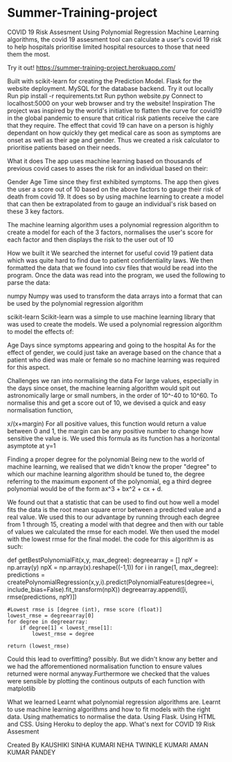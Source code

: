 # Summer-Training-project
COVID 19 Risk Assesment
Using Polynomial Regression Machine Learning algorithms, the covid 19 assesment tool can calculate a user's covid 19 risk to help hospitals prioritise limited hospital resources to those that need them the most.

Try it out!
https://summer-training-project.herokuapp.com/

Built with
scikit-learn for creating the Prediction Model.
Flask for the website deployment.
MySQL for the database backend.
Try it out locally
Run pip install -r requirements.txt
Run python website.py
Connect to localhost:5000 on your web browser and try the website!
Inspiration
The project was inspired by the world's initiative to flatten the curve for covid19 in the global pandemic to ensure that critical risk patients receive the care that they require. The effect that covid 19 can have on a person is highly dependant on how quickly they get medical care as soon as symptoms are onset as well as their age and gender. Thus we created a risk calculator to prioritise patients based on their needs.

What it does
The app uses machine learning based on thousands of previous covid cases to asses the risk for an individual based on their:

Gender
Age
Time since they first exhibited symptoms.
The app then gives the user a score out of 10 based on the above factors to gauge their risk of death from covid 19. It does so by using machine learning to create a model that can then be extrapolated from to gauge an individual's risk based on these 3 key factors.

The machine learning algorithm uses a polynomial regression algorithm to create a model for each of the 3 factors, normalises the user's score for each factor and then displays the risk to the user out of 10

How we built it
We searched the internet for useful covid 19 patient data which was quite hard to find due to patient confidentiality laws. We then formatted the data that we found into csv files that would be read into the program. Once the data was read into the program, we used the following to parse the data:

numpy
Numpy was used to transform the data arrays into a format that can be used by the polynomial regression algorithm

scikit-learn
Scikit-learn was a simple to use machine learning library that was used to create the models. We used a polynomial regression algorithm to model the effects of:

Age
Days since symptoms appearing and going to the hospital
As for the effect of gender, we could just take an average based on the chance that a patient who died was male or female so no machine learning was required for this aspect.

Challenges we ran into
normalising the data
For large values, especially in the days since onset, the machine learning algorithm would spit out astronomically large or small numbers, in the order of 10^-40 to 10^60. To normalise this and get a score out of 10, we devised a quick and easy normalisation function,

x/(x+margin)
For all positive values, this function would return a value between 0 and 1, the margin can be any positive number to change how sensitive the value is. We used this formula as its function has a horizontal asymptote at y=1

Finding a proper degree for the polynomial
Being new to the world of machine learning, we realised that we didn't know the proper "degree" to which our machine learning algorithm should be tuned to, the degree referring to the maximum exponent of the polynomial, eg a third degree polynomial would be of the form ax^3 + bx^2 + cx + d.

We found out that a statistic that can be used to find out how well a model fits the data is the root mean square error between a predicted value and a real value. We used this to our advantage by running through each degree from 1 through 15, creating a model with that degree and then with our table of values we calculated the rmse for each model. We then used the model with the lowest rmse for the final model. the code for this algorithm is as such:

def getBestPolynomialFit(x,y, max_degree):
    degreearray = []
    npY = np.array(y)
    npX = np.array(x).reshape((-1,1))
    for i in range(1, max_degree):
        predictions = createPolynomialRegression(x,y,i).predict(PolynomialFeatures(degree=i, include_bias=False).fit_transform(npX))
        degreearray.append([i, rmse(predictions, npY)])

    #Lowest rmse is [degree (int), rmse score (float)]
    lowest_rmse = degreearray[0]
    for degree in degreearray:
        if degree[1] < lowest_rmse[1]:
            lowest_rmse = degree
    
    return (lowest_rmse)
Could this lead to overfitting? possibly. But we didn't know any better and we had the afforementioned normalisation function to ensure values returned were normal anyway.Furthermore we checked that the values were sensible by plotting the continous outputs of each function with matplotlib



What we learned
Learnt what polynomial regression algorithms are.
Learnt to use machine learning algorithms and how to fit models with the right data.
Using mathematics to normalise the data.
Using Flask.
Using HTML and CSS.
Using Heroku to deploy the app.
What's next for COVID 19 Risk Assesment



Created By
KAUSHIKI SINHA
KUMARI NEHA
TWINKLE KUMARI
AMAN KUMAR PANDEY
